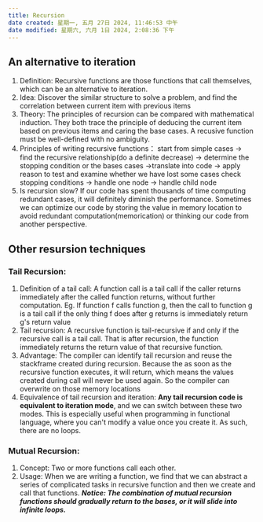 ```yaml
---
title: Recursion
date created: 星期一, 五月 27日 2024, 11:46:53 中午
date modified: 星期六, 六月 1日 2024, 2:08:36 下午
---
```


## An alternative to iteration
1. Definition:
   Recursive functions are those functions that call themselves, which can be an alternative to iteration.
2. Idea:
   Discover the similar structure to solve a problem, and find the correlation between current item with previous items
3. Theory:
    The principles of recursion can be compared with mathematical induction. They both trace the principle of deducing the current item based on previous items and caring the base cases. A recusive function must be well-defined with no ambiguity.
4. Principles of writing recursive functions：
   start from simple cases -> find the recursive relationship(do a definite decrease) -> determine the stopping condition or the bases cases ->translate into code -> apply reason to test and examine whether we have lost some cases
   check stopping conditions -> handle one node -> handle child node
5. Is recursion slow?
   If our code has spent thousands of time computing redundant cases, it will definitely diminish the performance. Sometimes we can optimize our code by storing the value in memory location to avoid redundant computation(memorication) or thinking our code from another perspective.
## Other resursion techniques
### Tail Recursion:
1. Definition of a tail call:
   A function call is a tail call if the caller returns immediately after the called function returns, without further computation.
   Eg. If function f calls function g, then the call to function g is a tail call if the only thing f does after g returns is immediately return g's return value
2. Tail recursion:
   A recursive function is tail-recursive if and only if the recursive call is a tail call. That is after recursion, the function immediately returns the return value of that recursive function.
3. Advantage:
   The compiler can identify tail recursion and reuse the stackframe created during recursion. Because the as soon as the recursive function executes, it will return, which means the values created during call will never be used again. So the compiler can overwrite on those memory locations
4. Equivalence of tail recursion and iteration:
   **Any tail recursion code is equivalent to iteration mode**, and we can switch between these two modes. This is especially useful when programming in functional language, where you can't modify a value once you create it. As such, there are no loops.

### Mutual Recursion:
1. Concept:
   Two or more functions call each other.
2. Usage:
   When we are writing a function, we find that we can abstract a series of complicated tasks in recursive function and then we create and call that functions.
   ***Notice: The combination of mutual recursion functions should gradually return to the bases, or it will slide into infinite loops.***


